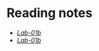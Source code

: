 # Reading notes


- [*Lab-01b*](https://neba9.github.io/reading-notes/growth-mindset)
- [*Lab-01b*](https://neba9.github.io/reading-notes/test)


